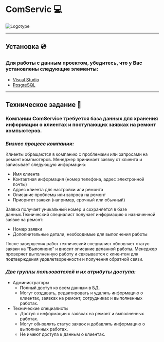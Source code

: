 # ComServic :computer:

![Logotype](https://github.com/ShkvarunDM/Console_Application/assets/103378631/d6fc2734-b042-4ece-bb27-5c637b8b3f03)

---
## Установка :cd:
### Для работы с данным проектом, убедитесь, что у Вас установлены следующие элементы:
* [Visual Studio](https://visualstudio.microsoft.com/ru/vs/community/)
* [PosgreSQL](https://www.postgresql.org/)

---
## Техническое задание :memo:
### Компании СomService требуется база данных для хранения информации о клиентах и поступающих заявках на ремонт компьютеров.
### ___Бизнес процесс компании:___
Клиенты обращаются в компанию с проблемами или запросами на ремонт компьютеров.
Менеджер принимает заявку от клиента и записывает следующую информацию:
  * Имя клиента
  * Контактная информация (номер телефона, адрес электронной почты)
  * Адрес клиента для настройки или ремонта
  * Описание проблемы или запроса на ремонт
  * Приоритет заявки (например, срочный или обычный)

Заявка получает уникальный номер и сохраняется в базе данных.Технический специалист получает информацию о назначенной заявке на ремонт:
- Номер заявки 
- Дополнительные детали, необходимые для выполнения работы
  
После завершения работ технический специалист обновляет статус заявки на “Выполнено” и вносит описание деланной работы.
Менеджер проверяет выполненную работу и связывается с клиентом для подтверждения удовлетворенности и получения обратной связи.
### ___Две группы пользователей и их атрибуты доступа:___
* Администраторы
	- Полный доступ ко всем данным в БД.
	- Могут создавать, редактировать и удалять информацию о клиентах, заявках на ремонт, сотрудниках и выполненных работах.
* Технические специалисты
	- Доступ к информации о заявках на ремонт и выполненных работах.
	- Могут обновлять статус заявок и добавлять информацию о выполненных работах.
	- Не имеют доступа к данным о клиентах.




